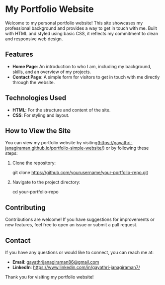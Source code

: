 # My Portfolio Website

Welcome to my personal portfolio website! This site showcases my professional background and provides a way to get in touch with me. Built with HTML and styled using basic CSS, it reflects my commitment to clean and responsive web design.

## Features

- **Home Page**: An introduction to who I am, including my background, skills, and an overview of my projects.
- **Contact Page**: A simple form for visitors to get in touch with me directly through the website.

## Technologies Used

- **HTML**: For the structure and content of the site.
- **CSS**: For styling and layout.

## How to View the Site

You can view my portfolio website by visiting(https://gayathri-janagiraman.github.io/portfolio-simple-website/) or by following these steps:

1. Clone the repository:
    
    git clone https://github.com/yourusername/your-portfolio-repo.git
    
2. Navigate to the project directory:
    
    cd your-portfolio-repo

## Contributing

Contributions are welcome! If you have suggestions for improvements or new features, feel free to open an issue or submit a pull request.

## Contact

If you have any questions or would like to connect, you can reach me at:
- **Email**: gayathrijanagiraman86@gmail.com
- **LinkedIn**: https://www.linkedin.com/in/gayathri-janagiraman7/

Thank you for visiting my portfolio website!



